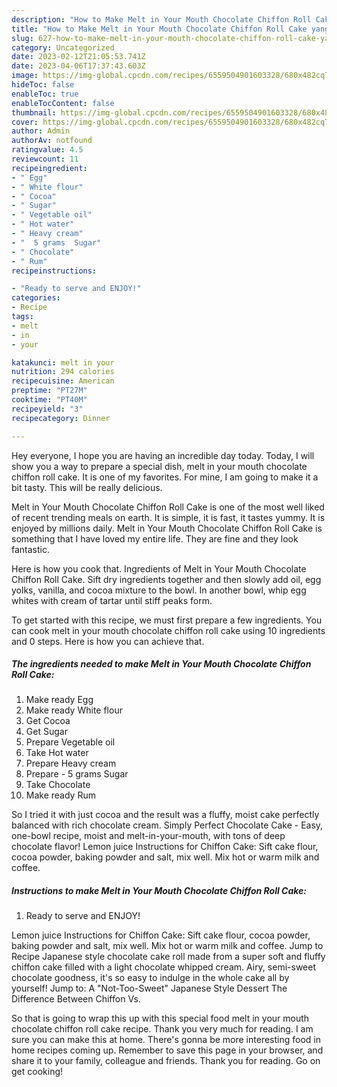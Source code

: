```yaml
---
description: "How to Make Melt in Your Mouth Chocolate Chiffon Roll Cake yang Very Delicious"
title: "How to Make Melt in Your Mouth Chocolate Chiffon Roll Cake yang Very Delicious"
slug: 627-how-to-make-melt-in-your-mouth-chocolate-chiffon-roll-cake-yang-very-delicious
category: Uncategorized
date: 2023-02-12T21:05:53.741Z
date: 2023-04-06T17:37:43.603Z
image: https://img-global.cpcdn.com/recipes/6559504901603328/680x482cq70/melt-in-your-mouth-chocolate-chiffon-roll-cake-recipe-main-photo.jpg
hideToc: false
enableToc: true
enableTocContent: false
thumbnail: https://img-global.cpcdn.com/recipes/6559504901603328/680x482cq70/melt-in-your-mouth-chocolate-chiffon-roll-cake-recipe-main-photo.jpg
cover: https://img-global.cpcdn.com/recipes/6559504901603328/680x482cq70/melt-in-your-mouth-chocolate-chiffon-roll-cake-recipe-main-photo.jpg
author: Admin
authorAv: notfound
ratingvalue: 4.5
reviewcount: 11
recipeingredient:
- " Egg"
- " White flour"
- " Cocoa"
- " Sugar"
- " Vegetable oil"
- " Hot water"
- " Heavy cream"
- "  5 grams  Sugar"
- " Chocolate"
- " Rum"
recipeinstructions:

- "Ready to serve and ENJOY!"
categories:
- Recipe
tags:
- melt
- in
- your

katakunci: melt in your 
nutrition: 294 calories
recipecuisine: American
preptime: "PT27M"
cooktime: "PT40M"
recipeyield: "3"
recipecategory: Dinner

---
```



Hey everyone, I hope you are having an incredible day today. Today, I will show you a way to prepare a special dish, melt in your mouth chocolate chiffon roll cake. It is one of my favorites. For mine, I am going to make it a bit tasty. This will be really delicious.

Melt in Your Mouth Chocolate Chiffon Roll Cake is one of the most well liked of recent trending meals on earth. It is simple, it is fast, it tastes yummy. It is enjoyed by millions daily. Melt in Your Mouth Chocolate Chiffon Roll Cake is something that I have loved my entire life. They are fine and they look fantastic.

Here is how you cook that. Ingredients of Melt in Your Mouth Chocolate Chiffon Roll Cake. Sift dry ingredients together and then slowly add oil, egg yolks, vanilla, and cocoa mixture to the bowl. In another bowl, whip egg whites with cream of tartar until stiff peaks form.


To get started with this recipe, we must first prepare a few ingredients. You can cook melt in your mouth chocolate chiffon roll cake using 10 ingredients and 0 steps. Here is how you can achieve that.

<!--inarticleads1-->

##### The ingredients needed to make Melt in Your Mouth Chocolate Chiffon Roll Cake:

1. Make ready  Egg
1. Make ready  White flour
1. Get  Cocoa
1. Get  Sugar
1. Prepare  Vegetable oil
1. Take  Hot water
1. Prepare  Heavy cream
1. Prepare  - 5 grams  Sugar
1. Take  Chocolate
1. Make ready  Rum


So I tried it with just cocoa and the result was a fluffy, moist cake perfectly balanced with rich chocolate cream. Simply Perfect Chocolate Cake - Easy, one-bowl recipe, moist and melt-in-your-mouth, with tons of deep chocolate flavor! Lemon juice Instructions for Chiffon Cake: Sift cake flour, cocoa powder, baking powder and salt, mix well. Mix hot or warm milk and coffee. 

<!--inarticleads2-->

##### Instructions to make Melt in Your Mouth Chocolate Chiffon Roll Cake:


1. Ready to serve and ENJOY!

Lemon juice Instructions for Chiffon Cake: Sift cake flour, cocoa powder, baking powder and salt, mix well. Mix hot or warm milk and coffee. Jump to Recipe Japanese style chocolate cake roll made from a super soft and fluffy chiffon cake filled with a light chocolate whipped cream. Airy, semi-sweet chocolate goodness, it&#39;s so easy to indulge in the whole cake all by yourself! Jump to: A &#34;Not-Too-Sweet&#34; Japanese Style Dessert The Difference Between Chiffon Vs. 

So that is going to wrap this up with this special food melt in your mouth chocolate chiffon roll cake recipe. Thank you very much for reading. I am sure you can make this at home. There's gonna be more interesting food in home recipes coming up. Remember to save this page in your browser, and share it to your family, colleague and friends. Thank you for reading. Go on get cooking!
